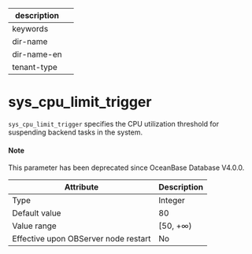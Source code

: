| description ||
|---|---|
| keywords ||
| dir-name ||
| dir-name-en ||
| tenant-type ||

sys_cpu_limit_trigger
==========================================

`sys_cpu_limit_trigger` specifies the CPU utilization threshold for suspending backend tasks in the system.


<main id="notice" type='explain'>
  <h4>Note</h4>
  <p>This parameter has been deprecated since OceanBase Database V4.0.0. </p>
</main>

| **Attribute** | **Description** |
|------------------|-----------|
| Type | Integer |
| Default value | 80 |
| Value range | \[50, +∞) |
| Effective upon OBServer node restart | No |


